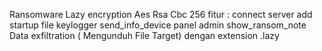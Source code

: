 Ransomware Lazy encryption Aes Rsa Cbc 256
fitur :
connect server
add startup file
keylogger
send_info_device
panel admin
show_ransom_note
Data exfiltration ( Mengunduh File Target)
dengan extension .lazy
